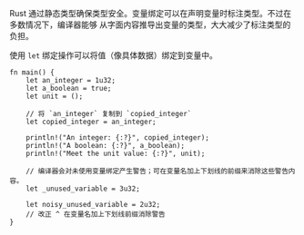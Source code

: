 Rust 通过静态类型确保类型安全。变量绑定可以在声明变量时标注类型。不过在多数情况下，编译器能够
从字面内容推导出变量的类型，大大减少了标注类型的负担。

使用 `let` 绑定操作可以将值（像具体数据）绑定到变量中。

```rust,editable
fn main() {
    let an_integer = 1u32;
    let a_boolean = true;
    let unit = ();

    // 将 `an_integer` 复制到 `copied_integer`
    let copied_integer = an_integer;

    println!("An integer: {:?}", copied_integer);
    println!("A boolean: {:?}", a_boolean);
    println!("Meet the unit value: {:?}", unit);

    // 编译器会对未使用变量绑定产生警告；可在变量名加上下划线的前缀来消除这些警告内容。
    let _unused_variable = 3u32;

    let noisy_unused_variable = 2u32;
    // 改正 ^ 在变量名加上下划线前缀消除警告
}
```
